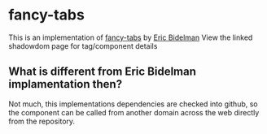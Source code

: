 # fancy-tabs

This is an implementation of [fancy-tabs](https://developers.google.com/web/fundamentals/web-components/shadowdom) by [Eric Bidelman](https://developers.google.com/web/resources/contributors#ericbidelman)
View the linked shadowdom page for tag/component details

## What is different from Eric Bidelman implamentation then? 
Not much, this implementations dependencies are checked into github, so the component can be called from another domain across the web directly from the repository.
